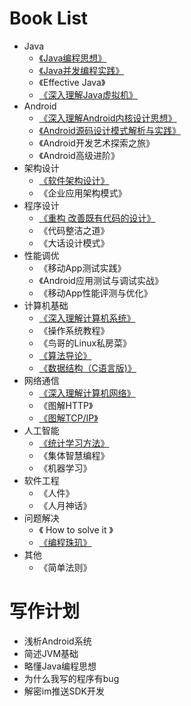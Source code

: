 # Book List
+ Java
	+ [《Java编程思想》]()
	+ [《Java并发编程实践》]()
	+ 《Effective Java》
	+ [《深入理解Java虚拟机》]()
+ Android
	+ [《深入理解Android内核设计思想》]()
	+ [《Android源码设计模式解析与实践》]()
	+ 《Android开发艺术探索之旅》
	+ 《Android高级进阶》
+ 架构设计
	+ [《软件架构设计》]()
	+ 《企业应用架构模式》
+ 程序设计
	+ [《重构 改善既有代码的设计》]()
	+ 《代码整洁之道》
	+ 《大话设计模式》
+ 性能调优
	+ 《移动App测试实践》
	+ 《Android应用测试与调试实战》
	+ 《移动App性能评测与优化》
+ 计算机基础
	+ [《深入理解计算机系统》]()
	+ 《操作系统教程》
	+ 《鸟哥的Linux私房菜》
	+ [《算法导论》]()
	+ [《数据结构（C语言版)》]()
+ 网络通信
	+ [《深入理解计算机网络》]()
	+ 《图解HTTP》
	+ [《图解TCP/IP》]()
+ 人工智能
	+ [《统计学习方法》]()
	+ 《集体智慧编程》
	+ 《机器学习》
+ 软件工程
	+ 《人件》
	+ 《人月神话》
+ 问题解决
	+ 《 How to solve it 》
	+ [《编程珠玑》]()
+ 其他
	+ 《简单法则》


# 写作计划

+ 浅析Android系统
+ 简述JVM基础
+ 略懂Java编程思想
+ 为什么我写的程序有bug
+ 解密im推送SDK开发